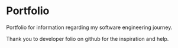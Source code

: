 # Portfolio
Portfolio for information regarding my software engineering journey. 

Thank you to developer folio on github for the inspiration and help. 

